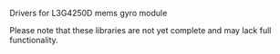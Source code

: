 Drivers for L3G4250D mems gyro module

Please note that these libraries are not yet complete and may lack full functionality.